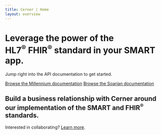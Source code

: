 ```yaml
---
title: Cerner | Home
layout: overview
---
```


<div class="wrapper feature">
  <h1>
    Leverage the power of the <br />
    HL7<sup>®</sup> FHIR<sup>®</sup> standard in your SMART app.
  </h1>
  <p class="intro">Jump right into the API documentation to get started.</p>
  <a href="millennium/overview/" class="button">Browse the Millennium documentation</a>
  <a href="soarian/overview/" class="button">Browse the Soarian documentation</a>
</div>

<div class="full-width dev-program-callout">
  <div class="wrapper">
    <h2>Build a business relationship with Cerner around our implementation of the SMART and FHIR<sup>®</sup> standards.</h2>
    <p>Interested in collaborating? <a href="https://code.cerner.com/faqs">Learn more</a>.</p>
  </div>
</div>
